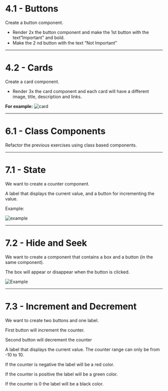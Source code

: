 # 4.1 - Buttons

Create a button component.

- Render 2x the button component and make the 1st button with the
  text“Important” and bold.
- Make the 2 nd button with the text “Not Important”

---

# 4.2 - Cards

Create a card component.

- Render 3x the card component and each card will have a different image, title,
  description and links.

**For example:** ![card](https://i.imgur.com/4oizO4H.png)

---

# 6.1 - Class Components

Refactor the previous exercises using class based components.

---

# 7.1 - State

We want to create a counter component.

A label that displays the current value, and a button for incrementing the
value.

Example:

![example](https://i.imgur.com/JbQEv3G.png)

---

# 7.2 - Hide and Seek

We want to create a component that contains a box and a button (in the same
component).

The box will appear or disappear when the button is clicked.

![Example](https://i.imgur.com/HB6DYp5.png)

---

# 7.3 - Increment and Decrement

We want to create two buttons and one label.

First button will increment the counter.

Second button will decrement the counter

A label that displays the current value.
The counter range can only be from -10 to 10.

If the counter is negative the label will be a red color.

If the counter is positive the label will be a green color.

If the counter is 0 the label will be a black color.
